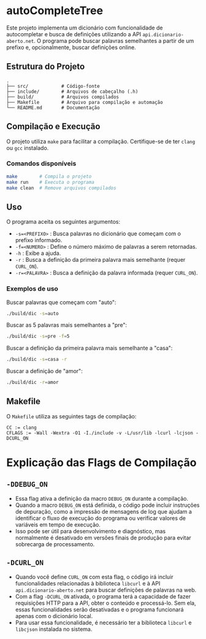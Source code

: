 # autoCompleteTree

Este projeto implementa um dicionário com funcionalidade de autocompletar e busca de definições utilizando a API `api.dicionario-aberto.net`. O programa pode buscar palavras semelhantes a partir de um prefixo e, opcionalmente, buscar definições online.

## Estrutura do Projeto

```
.
├── src/            # Código-fonte
├── include/        # Arquivos de cabeçalho (.h)
├── build/          # Arquivos compilados
├── Makefile        # Arquivo para compilação e automação
└── README.md       # Documentação
```

## Compilação e Execução

O projeto utiliza `make` para facilitar a compilação. Certifique-se de ter `clang` ou `gcc` instalado.

### Comandos disponíveis
```sh
make        # Compila o projeto
make run    # Executa o programa
make clean  # Remove arquivos compilados
```

## Uso

O programa aceita os seguintes argumentos:

- `-s=<PREFIXO>` : Busca palavras no dicionário que começam com o prefixo informado.
- `-f=<NUMERO>` : Define o número máximo de palavras a serem retornadas.
- `-h` : Exibe a ajuda.
- `-r` : Busca a definição da primeira palavra mais semelhante (requer `CURL_ON`).
- `-r=<PALAVRA>` : Busca a definição da palavra informada (requer `CURL_ON`).

### Exemplos de uso

Buscar palavras que começam com "auto":
```sh
./build/dic -s=auto
```

Buscar as 5 palavras mais semelhantes a "pre":
```sh
./build/dic -s=pre -f=5
```

Buscar a definição da primeira palavra mais semelhante a "casa":
```sh
./build/dic -s=casa -r
```

Buscar a definição de "amor":
```sh
./build/dic -r=amor
```

## Makefile

O `Makefile` utiliza as seguintes tags de compilação:

```make
CC := clang
CFLAGS := -Wall -Wextra -O1 -I./include -v -L/usr/lib -lcurl -lcjson -DCURL_ON
```
# Explicação das Flags de Compilação

## `-DDEBUG_ON`
- Essa flag ativa a definição da macro `DEBUG_ON` durante a compilação.
- Quando a macro `DEBUG_ON` está definida, o código pode incluir instruções de depuração, como a impressão de mensagens de log que ajudam a identificar o fluxo de execução do programa ou verificar valores de variáveis em tempo de execução.
- Isso pode ser útil para desenvolvimento e diagnóstico, mas normalmente é desativado em versões finais de produção para evitar sobrecarga de processamento.

## `-DCURL_ON`
- Quando você define `CURL_ON` com esta flag, o código irá incluir funcionalidades relacionadas à biblioteca `libcurl` e à API `api.dicionario-aberto.net` para buscar definições de palavras na web.
- Com a flag `-DCURL_ON` ativada, o programa terá a capacidade de fazer requisições HTTP para a API, obter o conteúdo e processá-lo. Sem ela, essas funcionalidades serão desativadas e o programa funcionará apenas com o dicionário local.
- Para usar essa funcionalidade, é necessário ter a biblioteca `libcurl` e `libcjson` instalada no sistema.
